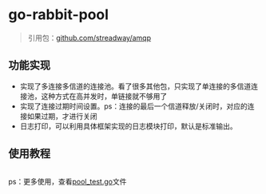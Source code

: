 # go-rabbit-pool

> 引用包：[github.com/streadway/amqp](https://github.com/streadway/amqp)

## 功能实现
- 实现了多连接多信道的连接池。看了很多其他包，只实现了单连接的多信道连接池，这种方式在高并发时，单链接就不够用了
- 实现了连接过期时间设置。ps：连接的最后一个信道释放/关闭时，对应的连接如果过期，才进行关闭
- 日志打印，可以利用具体框架实现的日志模块打印，默认是标准输出。

## 使用教程
```go

```

ps：更多使用，查看[pool_test.go](./pool_test.go)文件
